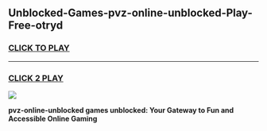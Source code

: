
## Unblocked-Games-pvz-online-unblocked-Play-Free-otryd
<h3>
<a href="https://premium76.site?title=pvz-online-unblocked&ref=12A">CLICK TO PLAY</a></h3>
<hr>

<h3>
<a href="https://premium76.site?title=pvz-online-unblocked&ref=12A">CLICK 2 PLAY</a>
  
</h3>

<a href="https://premium76.site?title=pvz-online-unblocked&ref=12A"><img src="https://clearcache.store/games.png"></a>


**pvz-online-unblocked games unblocked: Your Gateway to Fun and Accessible Online Gaming**
